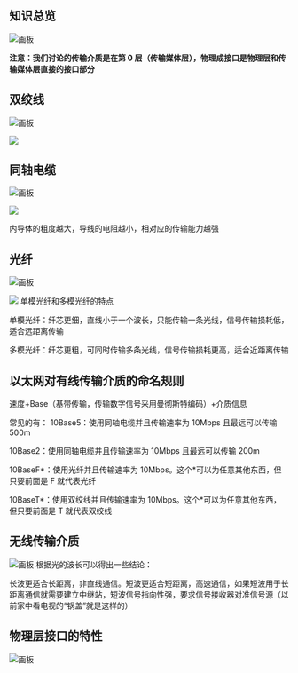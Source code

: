 ## 知识总览
![画板](https://cdn.nlark.com/yuque/0/2024/jpeg/48073730/1735608628944-f5989225-bc86-4339-bb1b-2f690edf7eeb.jpeg)

**注意：我们讨论的传输介质是在第 0 层（传输媒体层），物理成接口是物理层和传输媒体层直接的接口部分**

## 双绞线
![画板](https://cdn.nlark.com/yuque/0/2024/jpeg/48073730/1735608960130-01f5b2a6-0ff9-4fd6-80e5-bf7dc3428ee6.jpeg)

![](https://cdn.nlark.com/yuque/0/2024/png/48073730/1735609142954-869f2ce0-930b-448c-ab68-113070661b27.png)

## 同轴电缆
![画板](https://cdn.nlark.com/yuque/0/2024/jpeg/48073730/1735609452179-52b25983-39b0-4d61-bee4-84ca9f62edb0.jpeg)

![](https://cdn.nlark.com/yuque/0/2024/png/48073730/1735609473030-04a1eac7-fa3f-4ce2-bf25-8a7c69831a67.png)

内导体的粗度越大，导线的电阻越小，相对应的传输能力越强

## 光纤
![画板](https://cdn.nlark.com/yuque/0/2024/jpeg/48073730/1735638426324-8ab1d581-56a5-4798-9b50-aa6591fb961e.jpeg)

![](https://cdn.nlark.com/yuque/0/2024/png/48073730/1735638467567-08d83f5c-d074-4053-b1ac-f19c3a8d5a3e.png)
单模光纤和多模光纤的特点

单模光纤：纤芯更细，直线小于一个波长，只能传输一条光线，信号传输损耗低，适合远距离传输

多模光纤：纤芯更粗，可同时传输多条光线，信号传输损耗更高，适合近距离传输

## 以太网对有线传输介质的命名规则
速度+Base（基带传输，传输数字信号采用曼彻斯特编码）+介质信息

常见的有：
10Base5：使用同轴电缆并且传输速率为 10Mbps 且最远可以传输 500m

10Base2：使用同轴电缆并且传输速率为 10Mbps 且最远可以传输 200m

10BaseF*：使用光纤并且传输速率为 10Mbps。这个*可以为任意其他东西，但只要前面是 F 就代表光纤

10BaseT*：使用双绞线并且传输速率为 10Mbps。这个*可以为任意其他东西，但只要前面是 T 就代表双绞线

## 无线传输介质
![画板](https://cdn.nlark.com/yuque/0/2024/jpeg/48073730/1735639681319-017af725-69a6-48bd-8fdb-0775990eddf7.jpeg)
根据光的波长可以得出一些结论：

长波更适合长距离，非直线通信。短波更适合短距离，高速通信，如果短波用于长距离通信就需要建立中继站，短波信号指向性强，要求信号接收器对准信号源（以前家中看电视的“锅盖”就是这样的）

## 物理层接口的特性
![画板](https://cdn.nlark.com/yuque/0/2024/jpeg/48073730/1735640559332-4b160698-71e4-42af-9a19-805cdfae2329.jpeg)



